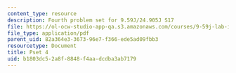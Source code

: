 ```yaml
---
content_type: resource
description: Fourth problem set for 9.59J/24.905J S17
file: https://ol-ocw-studio-app-qa.s3.amazonaws.com/courses/9-59j-lab-in-psycholinguistics-spring-2017/b1803dc52a8f8848f4aadcdba3ab7179_MIT9_59S17_pset4.pdf
file_type: application/pdf
parent_uid: 82a364e3-3673-96e7-f366-ede5ad09fbb3
resourcetype: Document
title: Pset 4
uid: b1803dc5-2a8f-8848-f4aa-dcdba3ab7179
---
```


